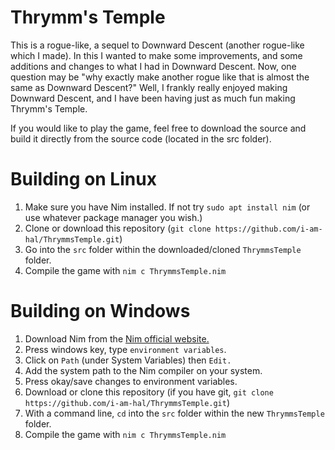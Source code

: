 # Thrymm's Temple
This is a rogue-like, a sequel to Downward Descent (another rogue-like which I made).
In this I wanted to make some improvements, and some additions and changes to what I
had in Downward Descent. Now, one question may be "why exactly make another rogue like
that is almost the same as Downward Descent?" Well, I frankly really enjoyed making
Downward Descent, and I have been having just as much fun making Thrymm's Temple.

If you would like to play the game, feel free to download the source and build
it directly from the source code (located in the src folder).

Building on Linux
===================
1. Make sure you have Nim installed. If not try ```sudo apt install nim``` 
   (or use whatever package manager you wish.)
2. Clone or download this repository (```git clone https://github.com/i-am-hal/ThrymmsTemple.git```)
3. Go into the ```src``` folder within the downloaded/cloned ```ThrymmsTemple``` folder.
4. Compile the game with ```nim c ThrymmsTemple.nim```

Building on Windows
=====================
1. Download Nim from the [Nim official website.](https://nim-lang.org/install.html)
2. Press windows key, type ```environment variables```.
3. Click on ```Path``` (under System Variables) then ```Edit.```
4. Add the system path to the Nim compiler on your system.
5. Press okay/save changes to environment variables.
6. Download or clone this repository (if you have git, ```git clone https://github.com/i-am-hal/ThrymmsTemple.git```)
7. With a command line, ```cd``` into the ```src``` folder within the new ```ThrymmsTemple``` folder.
8. Compile the game with ```nim c ThrymmsTemple.nim```
